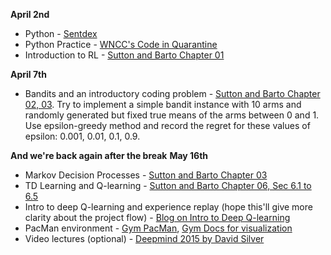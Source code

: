 **April 2nd**
* Python - [Sentdex](https://www.youtube.com/watch?v=eXBD2bB9-RA&list=PLQVvvaa0QuDeAams7fkdcwOGBpGdHpXln)
* Python Practice - [WNCC's Code in Quarantine](https://github.com/wncc/CodeInQuarantine/tree/master/Week_1_Python)
* Introduction to RL - [Sutton and Barto Chapter 01](http://incompleteideas.net/book/RLbook2018trimmed.pdf)

**April 7th**
* Bandits and an introductory coding problem - [Sutton and Barto Chapter 02, 03](http://incompleteideas.net/book/RLbook2018trimmed.pdf). Try to implement a simple bandit instance with 10 arms and randomly generated but fixed true means of the arms between 0 and 1. Use epsilon-greedy method and record the regret for these values of epsilon: 0.001, 0.01, 0.1, 0.9.

**And we're back again after the break**
**May 16th**
* Markov Decision Processes - [Sutton and Barto Chapter 03](http://incompleteideas.net/book/RLbook2018trimmed.pdf)
* TD Learning and Q-learning - [Sutton and Barto Chapter 06, Sec 6.1 to 6.5](http://incompleteideas.net/book/RLbook2018trimmed.pdf)
* Intro to deep Q-learning and experience replay (hope this'll give more clarity about the project flow) - [Blog on Intro to Deep Q-learning](https://www.analyticsvidhya.com/blog/2019/04/introduction-deep-q-learning-python/)
* PacMan environment - [Gym PacMan](https://gym.openai.com/envs/MsPacman-v0/), [Gym Docs for visualization](https://gym.openai.com/docs/)
* Video lectures (optional) - [Deepmind 2015 by David Silver](https://www.youtube.com/watch?v=2pWv7GOvuf0&list=PLqYmG7hTraZDM-OYHWgPebj2MfCFzFObQ)
